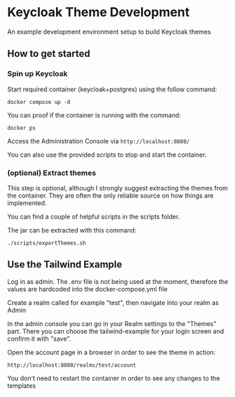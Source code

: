 # Keycloak Theme Development

An example development environment setup to build Keycloak themes

## How to get started

### Spin up Keycloak

Start required container (keycloak+postgres) using the follow command:

`docker compose up -d` 

You can proof if the container is running with the command:

`docker ps` 

Access the Administration Console via `http://localhost:8080/`

You can also use the provided scripts to stop and start the container.

### (optional) Extract themes

This step is optional, although I strongly suggest extracting the themes from the container.
They are often the only reliable source on how things are implemented.

You can find a couple of helpful scripts in the scripts folder.

The jar can be extracted with this command:

`./scripts/exportThemes.sh`

## Use the Tailwind Example

Log in as admin. The .env file is not being used at the moment, therefore the values are hardcoded into the docker-compose.yml file

Create a realm called for example "test", then navigate into your realm as Admin

In the admin console you can go in your Realm settings to the "Themes" part. There you can choose the tailwind-example for your login screen and confirm it with "save".

Open the account page in a browser in order to see the theme in action:

`http://localhost:8080/realms/test/account`

You don't need to restart the container in order to see any changes to the templates


